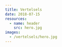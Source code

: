 ```yaml
---
title: Vertelsels
date: 2018-07-15
resources:
  - name: header
    src: hero.jpg
images:
  - /vertelsels/hero.jpg
---
```


